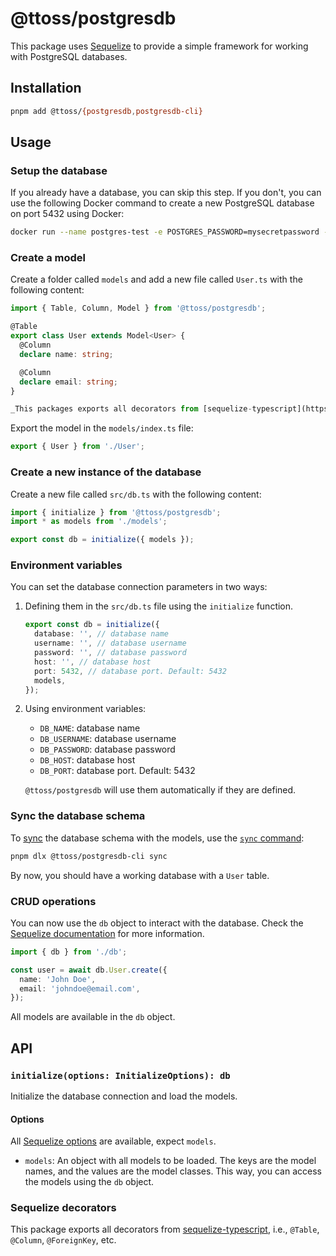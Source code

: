 # @ttoss/postgresdb

This package uses [Sequelize](https://sequelize.org/) to provide a simple framework for working with PostgreSQL databases.

## Installation

```bash
pnpm add @ttoss/{postgresdb,postgresdb-cli}
```

## Usage

### Setup the database

If you already have a database, you can skip this step. If you don't, you can use the following Docker command to create a new PostgreSQL database on port 5432 using Docker:

```bash
docker run --name postgres-test -e POSTGRES_PASSWORD=mysecretpassword -d -p 5432:5432 postgres
```

### Create a model

Create a folder called `models` and add a new file called `User.ts` with the following content:

```typescript
import { Table, Column, Model } from '@ttoss/postgresdb';

@Table
export class User extends Model<User> {
  @Column
  declare name: string;

  @Column
  declare email: string;
}

_This packages exports all decorators from [sequelize-typescript](https://github.com/sequelize/sequelize-typescript), so you can use them to define your models._
```

Export the model in the `models/index.ts` file:

```typescript
export { User } from './User';
```

### Create a new instance of the database

Create a new file called `src/db.ts` with the following content:

```typescript
import { initialize } from '@ttoss/postgresdb';
import * as models from './models';

export const db = initialize({ models });
```

### Environment variables

You can set the database connection parameters in two ways:

1. Defining them in the `src/db.ts` file using the `initialize` function.

   ```typescript
   export const db = initialize({
     database: '', // database name
     username: '', // database username
     password: '', // database password
     host: '', // database host
     port: 5432, // database port. Default: 5432
     models,
   });
   ```

2. Using environment variables:

   - `DB_NAME`: database name
   - `DB_USERNAME`: database username
   - `DB_PASSWORD`: database password
   - `DB_HOST`: database host
   - `DB_PORT`: database port. Default: 5432

   `@ttoss/postgresdb` will use them automatically if they are defined.

### Sync the database schema

To [sync](https://sequelize.org/docs/v6/core-concepts/model-basics/#model-synchronization) the database schema with the models, use the [`sync` command](/docs/modules/packages/postgresdb-cli/):

```bash
pnpm dlx @ttoss/postgresdb-cli sync
```

By now, you should have a working database with a `User` table.

### CRUD operations

You can now use the `db` object to interact with the database. Check the [Sequelize documentation](https://sequelize.org/master/manual/model-querying-basics.html) for more information.

```typescript
import { db } from './db';

const user = await db.User.create({
  name: 'John Doe',
  email: 'johndoe@email.com',
});
```

All models are available in the `db` object.

## API

### `initialize(options: InitializeOptions): db`

Initialize the database connection and load the models.

#### Options

All [Sequelize options](https://sequelize.org/api/v6/class/src/sequelize.js~sequelize#instance-constructor-constructor) are available, expect `models`.

- `models`: An object with all models to be loaded. The keys are the model names, and the values are the model classes. This way, you can access the models using the `db` object.

### Sequelize decorators

This package exports all decorators from [sequelize-typescript](https://www.npmjs.com/package/sequelize-typescript), i.e., `@Table`, `@Column`, `@ForeignKey`, etc.

